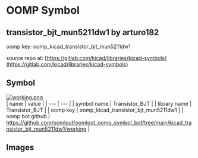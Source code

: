 # OOMP Symbol  
## transistor_bjt_mun5211dw1  by arturo182  
  
oomp key: oomp_kicad_transistor_bjt_mun5211dw1  
  
source repo at: [https://gitlab.com/kicad/libraries/kicad-symbols](https://gitlab.com/kicad/libraries/kicad-symbols)  
## Symbol  
  
[![working.png](working_600.png)](working.png)  
| name | value | 
| --- | --- | 
| symbol name | Transistor_BJT | 
| library name | Transistor_BJT | 
| oomp key | oomp_kicad_transistor_bjt_mun5211dw1 | 
| oomp bot github | https://github.com/oomlout/oomlout_oomp_symbol_bot/tree/main/kicad_transistor_bjt_mun5211dw1/working | 
## Images  
